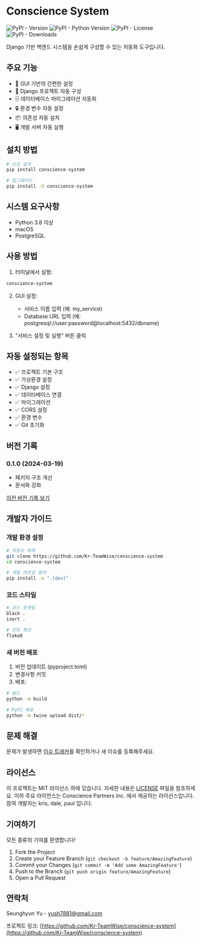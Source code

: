 # Conscience System

![PyPI - Version](https://img.shields.io/pypi/v/conscience-system)
![PyPI - Python Version](https://img.shields.io/pypi/pyversions/conscience-system)
![PyPI - License](https://img.shields.io/pypi/l/conscience-system)
![PyPI - Downloads](https://img.shields.io/pypi/dm/conscience-system)

Django 기반 백엔드 시스템을 손쉽게 구성할 수 있는 자동화 도구입니다.

## 주요 기능

- 🚀 GUI 기반의 간편한 설정
- 🔧 Django 프로젝트 자동 구성
- 🗄️ 데이터베이스 마이그레이션 자동화
- 🔒 환경 변수 자동 설정
- 📦 의존성 자동 설치
- 🖥️ 개발 서버 자동 실행

## 설치 방법

```bash
# 신규 설치
pip install conscience-system

# 업그레이드
pip install -U conscience-system
```

## 시스템 요구사항

- Python 3.8 이상
- macOS
- PostgreSQL

## 사용 방법

1. 터미널에서 실행:

```bash
conscience-system
```

2. GUI 설정:

   - 서비스 이름 입력 (예: my_service)
   - Database URL 입력 (예: postgresql://user:password@localhost:5432/dbname)

3. "서비스 설정 및 실행" 버튼 클릭

## 자동 설정되는 항목

- ✅ 프로젝트 기본 구조
- ✅ 가상환경 설정
- ✅ Django 설정
- ✅ 데이터베이스 연결
- ✅ 마이그레이션
- ✅ CORS 설정
- ✅ 환경 변수
- ✅ Git 초기화

## 버전 기록

### 0.1.0 (2024-03-19)

- 패키지 구조 개선
- 문서화 강화

[이전 버전 기록 보기](https://github.com/seunghyunyu/conscience-system/releases)

## 개발자 가이드

### 개발 환경 설정

```bash
# 저장소 복제
git clone https://github.com/Kr-TeamWise/conscience-system
cd conscience-system

# 개발 의존성 설치
pip install -e ".[dev]"
```

### 코드 스타일

```bash
# 코드 포맷팅
black .
isort .

# 린트 체크
flake8
```

### 새 버전 배포

1. 버전 업데이트 (pyproject.toml)
2. 변경사항 커밋
3. 배포:

```bash
# 빌드
python -m build

# PyPI 배포
python -m twine upload dist/*
```

## 문제 해결

문제가 발생하면 [이슈 트래커](https://github.com/seunghyunyu/conscience-system/issues)를 확인하거나 새 이슈를 등록해주세요.

## 라이선스

이 프로젝트는 MIT 라이선스 하에 있습니다. 자세한 내용은 [LICENSE](LICENSE) 파일을 참조하세요.
이하 주요 라이언스는 Conscience Partners Inc. 에서 제공하는 라이선스입니다.
참여 개발자는 kris, dale, paul 입니다.

## 기여하기

모든 종류의 기여를 환영합니다!

1. Fork the Project
2. Create your Feature Branch (`git checkout -b feature/AmazingFeature`)
3. Commit your Changes (`git commit -m 'Add some AmazingFeature'`)
4. Push to the Branch (`git push origin feature/AmazingFeature`)
5. Open a Pull Request

## 연락처

Seunghyun Yu - yush7881@gmail.com

프로젝트 링크: [https://github.com/Kr-TeamWise/conscience-system](https://github.com/Kr-TeamWise/conscience-system)
